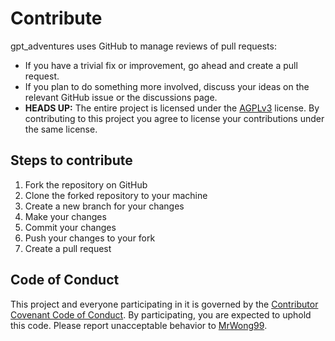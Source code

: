 # Contribute

gpt_adventures uses GitHub to manage reviews of pull requests:

- If you have a trivial fix or improvement, go ahead and create a pull request.
- If you plan to do something more involved, discuss your ideas on the relevant GitHub issue or the discussions page.
- **HEADS UP:** The entire project is licensed under the [AGPLv3](https://www.gnu.org/licenses/agpl-3.0.en.html) license. By contributing to this project you agree to license your contributions under the same license.

## Steps to contribute

1. Fork the repository on GitHub
2. Clone the forked repository to your machine
3. Create a new branch for your changes
4. Make your changes
5. Commit your changes
6. Push your changes to your fork
7. Create a pull request

## Code of Conduct

This project and everyone participating in it is governed by the [Contributor Covenant Code of Conduct](/CODE_OF_CONDUCT.md).
By participating, you are expected to uphold this code. Please report unacceptable behavior to [MrWong99](mailto:mrwong99@web.de).
